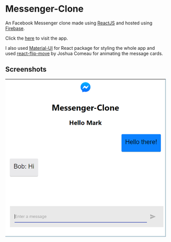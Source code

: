# Messenger-Clone 


An Facebook Messenger clone made using  [ReactJS](https://reactjs.org/) and hosted using [Firebase](https://firebase.google.com/).

Click the [here](https://messenger-clone-react-da08e.web.app/)  to visit the app.

I also used [Material-UI](https://material-ui.com/) for React package for styling the whole app and used [react-flip-move](https://github.com/joshwcomeau/react-flip-move) by Joshua Comeau for animating the message cards.


## Screenshots

<img src="img/messenger-ss1.png">
